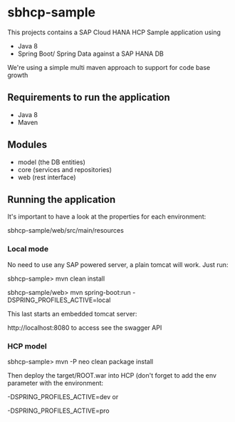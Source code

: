 # sbhcp-sample
 
 This projects contains a SAP Cloud HANA HCP Sample application using 
 
 * Java 8
 * Spring Boot/ Spring Data against a SAP HANA DB
 
 We're using a simple multi maven approach to support for code base growth
  
 ## Requirements to run the application
 
* Java 8
* Maven

## Modules

* model (the DB entities)
* core (services and repositories)
* web (rest interface)

## Running the application

It's important to have a look at the properties for each environment:

sbhcp-sample/web/src/main/resources

### Local mode

No need to use any SAP powered server, a plain tomcat will work. Just run:

<p>sbhcp-sample> mvn clean install</p>
<p>sbhcp-sample/web> mvn spring-boot:run -DSPRING_PROFILES_ACTIVE=local</p>

This last starts an embedded tomcat server:

http://localhost:8080 to access see the swagger API

### HCP model

<p>sbhcp-sample> mvn -P neo clean package install<p>

Then deploy the target/ROOT.war into HCP (don't forget to add the env parameter with the environment:
 
<p>-DSPRING_PROFILES_ACTIVE=dev or</p>
<p>-DSPRING_PROFILES_ACTIVE=pro</p>


